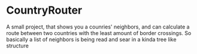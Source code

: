 # CountryRouter
A small project, that shows you a counries' neighbors, and can calculate a route between two countries with the least amount of border crossings.
So basically a list of neighbors is being read and sear in a kinda tree like structure